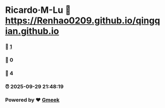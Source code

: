# Ricardo·M-Lu :link: https://Renhao0209.github.io/qingqian.github.io 
### :page_facing_up: [1](https://Renhao0209.github.io/qingqian.github.io/tag.html) 
### :speech_balloon: 0 
### :hibiscus: 4 
### :alarm_clock: 2025-09-29 21:48:19 
### Powered by :heart: [Gmeek](https://github.com/Meekdai/Gmeek)
